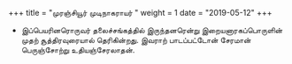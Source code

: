 ﻿+++
title = "முரஞ்சியூர் முடிநாகராயர்  "
weight = 1
date = "2019-05-12"
+++


-  இப்பெயரினரொருவர் தலைச்சங்கத்தில் இருந்தனரென்று இறையனாரகப்பொருளின் முதற் சூத்திரவுரையால் தெரிகின்றது. இவராற் பாடப்பட்டோன் சேரமான் பெருஞ்சோற்று உதியஞ்சேரலாதன். 
  
